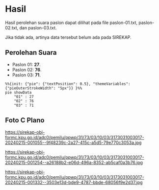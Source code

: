 # Hasil

Hasil perolehan suara paslon dapat dilihat pada file paslon-01.txt, paslon-02.txt, dan paslon-03.txt.

Jika tidak ada, artinya data tersebut belum ada pada SIREKAP.

## Perolehan Suara

 * Paslon 01: **27**.
 * Paslon 02: **76**.
 * Paslon 03: **71**.

```mermaid
%%{init: {"pie": {"textPosition": 0.5}, "themeVariables": {"pieOuterStrokeWidth": "5px"}} }%%
pie showData
    "01" : 27
    "02" : 76
    "03" : 71
```
## Foto C Plano

https://sirekap-obj-formc.kpu.go.id/adc0/pemilu/ppwp/31/73/03/10/03/3173031003017-20240215-001055--9f48239c-2a27-415c-a5d5-79e770c3053a.jpg

https://sirekap-obj-formc.kpu.go.id/adc0/pemilu/ppwp/31/73/03/10/03/3173031003017-20240215-001254--a26188b2-e06d-496a-8352-ab5caf0a3b76.jpg

https://sirekap-obj-formc.kpu.go.id/adc0/pemilu/ppwp/31/73/03/10/03/3173031003017-20240215-001332--3503e13d-bde9-4787-bbde-68056f9e2d37.jpg
